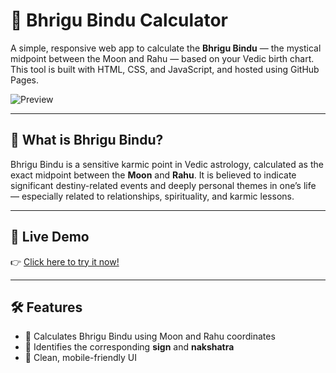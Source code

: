 # 🔮 Bhrigu Bindu Calculator

A simple, responsive web app to calculate the **Bhrigu Bindu** — the mystical midpoint between the Moon and Rahu — based on your Vedic birth chart. This tool is built with HTML, CSS, and JavaScript, and hosted using GitHub Pages.

![Preview](./preview-image.png)

---

## 🌟 What is Bhrigu Bindu?

Bhrigu Bindu is a sensitive karmic point in Vedic astrology, calculated as the exact midpoint between the **Moon** and **Rahu**. It is believed to indicate significant destiny-related events and deeply personal themes in one’s life — especially related to relationships, spirituality, and karmic lessons.

---

## 🚀 Live Demo

👉 [Click here to try it now!](https://sumitkumar91.github.io/bhrigu-bindu-calculator/)

---

## 🛠️ Features

- 📍 Calculates Bhrigu Bindu using Moon and Rahu coordinates
- 🌌 Identifies the corresponding **sign** and **nakshatra**
- 🎨 Clean, mobile-friendly UI

